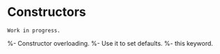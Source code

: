 # Constructors

```{warning}
Work in progress.
```

%- Constructor overloading.
%- Use it to set defaults.
%- this keyword.

